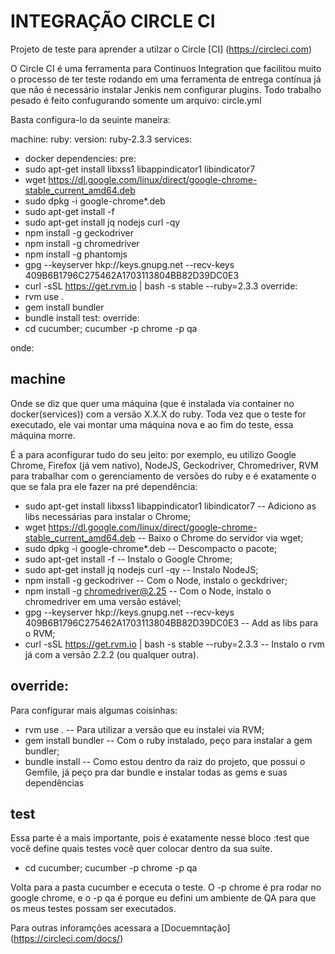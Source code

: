 # INTEGRAÇÃO CIRCLE CI
Projeto de teste para aprender a utilzar o Circle [CI] (https://circleci.com)

O Circle CI é uma ferramenta para Continuos Integration que facilitou muito o processo de ter
teste rodando em uma ferramenta de entrega contínua já que não é necessário instalar Jenkis nem
configurar plugins. Todo trabalho pesado é feito confugurando somente um arquivo:  circle.yml

Basta configura-lo da seuinte maneira:

machine:
 ruby:
   version: ruby-2.3.3
 services:
   - docker
dependencies:
 pre:
   - sudo apt-get install libxss1 libappindicator1 libindicator7
   - wget https://dl.google.com/linux/direct/google-chrome-stable_current_amd64.deb
   - sudo dpkg -i google-chrome*.deb
   - sudo apt-get install -f
   - sudo apt-get install jq nodejs curl -qy
   - npm install -g geckodriver
   - npm install -g chromedriver
   - npm install -g phantomjs
   - gpg --keyserver hkp://keys.gnupg.net --recv-keys 409B6B1796C275462A1703113804BB82D39DC0E3
   - curl -sSL https://get.rvm.io | bash -s stable --ruby=2.3.3
 override:
   - rvm use .
   - gem install bundler
   - bundle install
test:
 override:
   - cd cucumber; cucumber -p chrome -p qa

onde:
## machine
Onde se diz que  quer uma máquina (que é instalada via container no docker(services)) com a versão X.X.X do ruby.
Toda vez que o teste for executado, ele vai montar uma máquina nova e ao fim do teste, essa máquina morre.

É a para aconfigurar tudo do seu jeito: por exemplo, eu utilizo Google Chrome, Firefox (já vem nativo),
NodeJS, Geckodriver, Chromedriver, RVM para trabalhar com o gerenciamento de versões do ruby
e é exatamente o que se fala  pra ele fazer na pré dependência:

- sudo apt-get install libxss1 libappindicator1 libindicator7 -- Adiciono as libs necessárias para instalar o Chrome;
 - wget https://dl.google.com/linux/direct/google-chrome-stable_current_amd64.deb -- Baixo o Chrome do servidor via wget;
 - sudo dpkg -i google-chrome*.deb -- Descompacto o pacote;
 - sudo apt-get install -f -- Instalo o Google Chrome;
 - sudo apt-get install jq nodejs curl -qy -- Instalo NodeJS;
 - npm install -g geckodriver -- Com o Node, instalo o geckdriver;
 - npm install -g chromedriver@2.25 -- Com o Node, instalo o chromedriver em uma versão estável;
 - gpg --keyserver hkp://keys.gnupg.net --recv-keys 409B6B1796C275462A1703113804BB82D39DC0E3 -- Add as libs para o RVM;
 - curl -sSL https://get.rvm.io | bash -s stable --ruby=2.3.3 -- Instalo o rvm já com a versão 2.2.2 (ou qualquer outra).


## override:
Para configurar mais algumas coisinhas:
- rvm use . -- Para utilizar a versão que eu instalei via RVM;
- gem install bundler -- Com o ruby instalado, peço para instalar a gem bundler;
- bundle install -- Como estou dentro da raiz do projeto, que possui o Gemfile, já peço pra dar bundle e instalar todas as gems e suas dependências

## test
Essa parte é a mais importante, pois é exatamente nesse bloco :test que você define quais testes você quer colocar dentro da sua suíte.
- cd cucumber; cucumber -p chrome -p qa

Volta para a pasta cucumber e ececuta o teste.
O -p chrome é pra rodar no google chrome, e o -p qa é porque eu defini um ambiente de QA para que os meus testes possam ser executados.



Para outras inforamções acessara a [Docuemntação]  (https://circleci.com/docs/)
